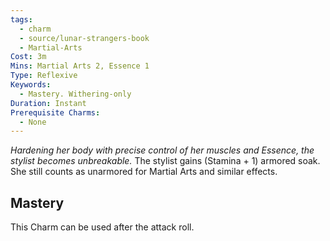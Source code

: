 ```yaml
---
tags:
  - charm
  - source/lunar-strangers-book
  - Martial-Arts
Cost: 3m
Mins: Martial Arts 2, Essence 1
Type: Reflexive
Keywords:
  - Mastery. Withering-only
Duration: Instant
Prerequisite Charms:
  - None
---
```

*Hardening her body with precise control of her muscles and Essence, the stylist becomes unbreakable.*
The stylist gains (Stamina + 1) armored soak. She still counts as unarmored for Martial Arts and similar effects.
## Mastery
This Charm can be used after the attack roll.